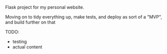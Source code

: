 Flask project for my personal website.


Moving on to tidy everything up, make tests, and deploy as sort of a "MVP", and build further on that

TODO:
- testing
- actual content
